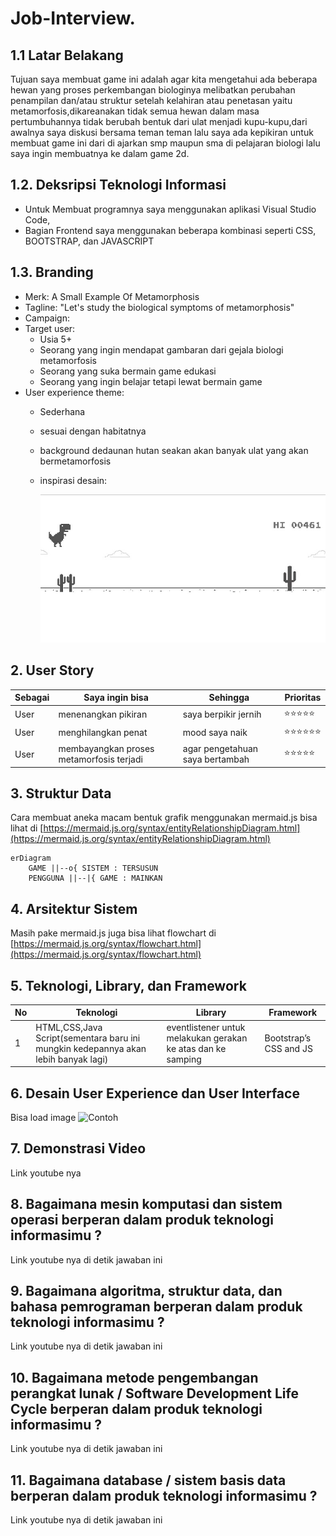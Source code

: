 # Job-Interview.
## 1.1 Latar Belakang

Tujuan saya membuat game ini adalah agar kita mengetahui ada beberapa hewan yang proses perkembangan biologinya melibatkan perubahan penampilan dan/atau struktur setelah kelahiran atau penetasan yaitu metamorfosis,dikareanakan tidak semua hewan dalam masa pertumbuhannya tidak berubah bentuk dari ulat menjadi kupu-kupu,dari awalnya saya diskusi bersama teman teman lalu saya ada kepikiran untuk membuat game ini dari di ajarkan smp maupun sma di pelajaran biologi lalu saya ingin membuatnya ke dalam game 2d.

## 1.2. Deksripsi Teknologi Informasi

- Untuk Membuat programnya saya menggunakan aplikasi Visual Studio Code,
- Bagian Frontend saya menggunakan beberapa kombinasi seperti CSS, BOOTSTRAP, dan JAVASCRIPT

## 1.3. Branding

- Merk: A Small Example Of Metamorphosis
- Tagline: "Let's study the biological symptoms of metamorphosis"
- Campaign:  
- Target user:
    - Usia 5+
    - Seorang yang ingin mendapat gambaran dari gejala biologi metamorfosis
    - Seorang yang suka bermain game edukasi
    - Seorang yang ingin belajar tetapi lewat bermain game
- User experience theme:
    - Sederhana
    - sesuai dengan habitatnya
    - background dedaunan hutan seakan akan banyak ulat yang akan bermetamorfosis
    - inspirasi desain:
 
      
      ![inspirasi](/game-dino.jpg)

   

## 2. User Story
Sebagai | Saya ingin bisa | Sehingga | Prioritas
---|---|---|---
User | menenangkan pikiran | saya berpikir jernih | ⭐⭐⭐⭐⭐
User | menghilangkan penat | mood saya naik| ⭐⭐⭐⭐⭐⭐
User | membayangkan proses metamorfosis terjadi | agar pengetahuan saya bertambah | ⭐⭐⭐⭐⭐

## 3. Struktur Data

Cara membuat aneka macam bentuk grafik menggunakan mermaid.js bisa lihat di [https://mermaid.js.org/syntax/entityRelationshipDiagram.html](https://mermaid.js.org/syntax/entityRelationshipDiagram.html) 

```mermaid
erDiagram
    GAME ||--o{ SISTEM : TERSUSUN
    PENGGUNA ||--|{ GAME : MAINKAN
```

## 4. Arsitektur Sistem

Masih pake mermaid.js juga bisa lihat flowchart di [https://mermaid.js.org/syntax/flowchart.html](https://mermaid.js.org/syntax/flowchart.html)

## 5. Teknologi, Library, dan Framework

No | Teknologi | Library | Framework
---|---|---|---
1 | HTML,CSS,Java Script(sementara baru ini mungkin kedepannya akan lebih banyak lagi) | eventlistener untuk melakukan gerakan ke atas dan ke samping | Bootstrap’s CSS and JS

## 6. Desain User Experience dan User Interface

Bisa load image 
![Contoh](https://fastly.picsum.photos/id/318/536/354.jpg?hmac=Ixy-wle80nudIR_cmnF1iY2y6rMUH7_9sk-BP1fTpM8)

## 7. Demonstrasi Video

Link youtube nya

## 8. Bagaimana mesin komputasi dan sistem operasi berperan dalam produk teknologi informasimu ?

Link youtube nya di detik jawaban ini

## 9. Bagaimana algoritma, struktur data, dan bahasa pemrograman berperan dalam produk teknologi informasimu ?

Link youtube nya di detik jawaban ini

## 10. Bagaimana metode pengembangan perangkat lunak / Software Development Life Cycle berperan dalam produk teknologi informasimu ?

Link youtube nya di detik jawaban ini

## 11. Bagaimana database / sistem basis data berperan dalam produk teknologi informasimu ?

Link youtube nya di detik jawaban ini
